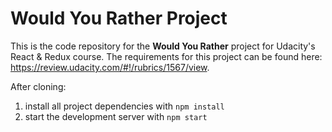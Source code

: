 # Would You Rather Project

This is the code repository for the **Would You Rather** project for Udacity's React & Redux course. The requirements for this project can be found here: https://review.udacity.com/#!/rubrics/1567/view.

After cloning:

1. install all project dependencies with ```npm install```
2. start the development server with ```npm start```
